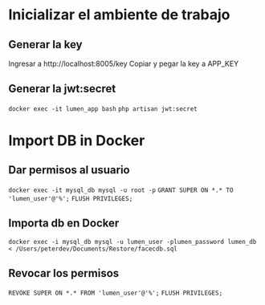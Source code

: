 # Inicializar el ambiente de trabajo

## Generar la key
Ingresar a http://localhost:8005/key
Copiar y pegar la key a APP_KEY

## Generar la jwt:secret
`docker exec -it lumen_app bash`
`php artisan jwt:secret`

# Import DB in Docker

## Dar permisos al usuario
`docker exec -it mysql_db mysql -u root -p`
`GRANT SUPER ON *.* TO 'lumen_user'@'%';`
`FLUSH PRIVILEGES;`

## Importa db en Docker
`docker exec -i mysql_db mysql -u lumen_user -plumen_password lumen_db < /Users/peterdev/Documents/Restore/facecdb.sql`

## Revocar los permisos
`REVOKE SUPER ON *.* FROM 'lumen_user'@'%';`
`FLUSH PRIVILEGES;`